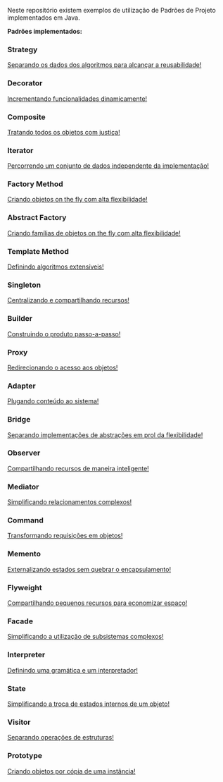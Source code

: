 Neste repositório existem exemplos de utilização de Padrões de Projeto implementados em Java.


__Padrões implementados:__

### Strategy
[Separando os dados dos algoritmos para alcançar a reusabilidade!]()

### Decorator
[Incrementando funcionalidades dinamicamente!]()

### Composite
[Tratando todos os objetos com justiça!]()

### Iterator
[Percorrendo um conjunto de dados independente da implementação!]()

### Factory Method
[Criando objetos on the fly com alta flexibilidade!]()

### Abstract Factory
[Criando famílias de objetos on the fly com alta flexibilidade!]()

### Template Method
[Definindo algoritmos extensíveis!]()

### Singleton
[Centralizando e compartilhando recursos!]()

### Builder
[Construindo o produto passo-a-passo!]()

### Proxy
[Redirecionando o acesso aos objetos!]()

### Adapter
[Plugando conteúdo ao sistema!]()

### Bridge
[Separando implementações de abstrações em prol da flexibilidade!]()

### Observer
[Compartilhando recursos de maneira inteligente!]()

### Mediator
[Simplificando relacionamentos complexos!]()

### Command
[Transformando requisições em objetos!]()

### Memento
[Externalizando estados sem quebrar o encapsulamento!](http://wp.me/p1Mek8-3I)

### Flyweight
[Compartilhando pequenos recursos para economizar espaço!](http://wp.me/p1Mek8-45)

### Facade
[Simplificando a utilização de subsistemas complexos!](http://wp.me/p1Mek8-4c)

### Interpreter
[Definindo uma gramática e um interpretador!](http://wp.me/p1Mek8-4o)

### State
[Simplificando a troca de estados internos de um objeto!](http://wp.me/p1Mek8-4y)

### Visitor
[Separando operações de estruturas!](http://wp.me/p1Mek8-4K)

### Prototype
[Criando objetos por cópia de uma instância!](http://wp.me/p1Mek8-51)
